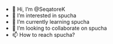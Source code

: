 - 👋 Hi, I’m @SeqatoreK
- 👀 I’m interested in spucha
- 🌱 I’m currently learning spucha
- 💞️ I’m looking to collaborate on spucha
- 📫 How to reach spucha?

<!---
SeqatoreK/SeqatoreK is a ✨ special ✨ repository because its `README.md` (this file) appears on your GitHub profile.
You can click the Preview link to take a look at your changes.
--->
